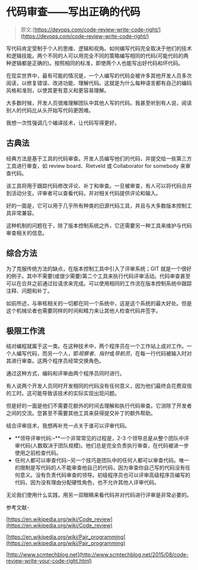 # 代码审查——写出正确的代码

> 原文:[https://devops.com/code-review-write-code-right/](https://devops.com/code-review-write-code-right/)

写代码肯定受制于个人的思维、逻辑和视角。如何编写代码完全取决于他们的技术和逻辑技能。两个不同的人可以用完全不同的策略编写相同的代码(可能代码的两种逻辑都是正确的)。按照相同的标准，即使两个人也能写出好代码和坏代码。

在现实世界中，最有可能的情况是，一个人编写的代码会被许多其他开发人员多次阅读，以修复错误、改进功能、理解代码。这就是为什么每种语言都有自己的编码风格和准则，以使其更有意义和更容易理解。

大多数时候，开发人员很难理解团队中其他人写的代码。我甚至听到有人说，阅读别人的代码比从头开始写代码更困难。

我想一次性强调几个编译技术，让代码写得更好。

## **古典法**

经典方法是基于工具的代码审查。开发人员编写他们的代码，并提交给一些第三方工具进行审查，如 review board、Rietveld 或 Collaborator for somebody 来审查代码。

该工具将用于跟踪代码修改评论、补丁和审查。一旦被审查，有人可以将代码合并到活动分支。评审者可以查看代码，并对相关代码提供评论和输入。

好的一面是，它可以用于几乎所有种类的旧源代码工具，并且与大多数版本控制工具非常兼容。

这种机制的问题在于，除了版本控制系统之外，它还需要另一种工具来维护与代码审查相关的信息。

## **综合方法** 

为了克服传统方法的缺点，在版本控制工具中引入了评审系统；GIT 就是一个很好的例子。其中不需要(或很少需要)第二个工具来执行代码评审活动。代码审查甚至可以在合并之前通过拉请求来完成。可以使用相同的工作流在版本控制系统中跟踪注释、问题和补丁。

如前所述，与审核相关的一切都在同一个系统中，这是这个系统的最大好处。但是这个机械论者也需要同样的时间和精力来让其他人检查代码并签字。

## **极限工作流**

结对编程就属于这一类。在这种技术中，两个程序员在一个工作站上成对工作。一个人编写代码，而另一个人，即*观察者*、*指针*或*导航员*，在每一行代码被输入时对其进行审查。这两个程序员经常交换角色。

通过这种方式，编码和评审由两个程序员同时进行。

有人说两个开发人员同时开发相同的代码没有任何意义，因为他们最终会花费双倍的工时。这可能导致该技术的实际实现出现问题。

但是好的一面是他们不需要花额外的时间去理解和执行代码审查。它消除了开发者之间的交流。您甚至不需要其他工具来获得提交补丁的额外帮助。

结合评审技术，我想再补充一点关于谁可以评审代码。

*   **领导评审代码:–**一个非常常见的过程是，2-3 个领导总是从整个团队中评审代码(人数取决于团队规模)。他们总是完全负责执行审查，在代码被进一步使用之前检查代码。
*   任何人都可以审查代码:–另一个技巧是团队中的任何人都可以审查代码。唯一的限制是写代码的人不能审查他自己的代码，因为审查你自己写的代码没有任何意义。没有负责代码审查的领导。初级程序员也可以评审高级程序员编写的代码，因为没有理由分配硬性角色，也不允许其他人评审代码。

无论我们使用什么实践，用另一双眼睛来看代码并对代码进行评审是非常必要的。

参考文献-

[https://en.wikipedia.org/wiki/Code_review](https://en.wikipedia.org/wiki/Code_review)

[https://en.wikipedia.org/wiki/Pair_programming](https://en.wikipedia.org/wiki/Pair_programming)

[http://www.scmtechblog.net](http://www.scmtechblog.net/2015/08/code-review-write-your-code-right.html)